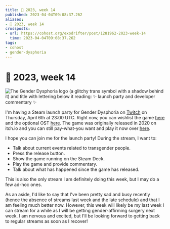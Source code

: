 ```yaml
---
title: 📅 2023, week 14
published: 2023-04-04T09:08:37.262
aliases:
- 📅 2023, week 14
crossposts:
- url: https://cohost.org/exodrifter/post/1281962-2023-week-14
  time: 2023-04-04T09:08:37.262
tags:
- cohost
- gender-dysphoria
---
```


# 📅 2023, week 14

![The Gender Dysphoria logo (a glitchy trans symbol with a shadow behind it) and title with lettering below it reading: ✨ launch party and developer commentary ✨](20230404-banner14.png)

I'm having a Steam launch party for Gender Dysphoria on [Twitch](https://www.twitch.tv/exodrifter_) on Thursday, April 6th at 23:00 UTC. Right now, you can wishlist the game [here](https://store.steampowered.com/app/2310400/Gender_Dysphoria/) and the optional OST [here](https://store.steampowered.com/app/2310560/Gender_Dysphoria_OST/). The game was originally released in 2020 on itch.io and you can still pay-what-you want and play it now over [here](https://exodrifter.itch.io/gender-dysphoria).

I hope you can join me for the launch party! During the stream, I want to:
* Talk about current events related to transgender people.
* Press the release button.
* Show the game running on the Steam Deck.
* Play the game and provide commentary.
* Talk about what has happened since the game has released.

This is also the only stream I am definitely doing this week, but I may do a few ad-hoc ones.

As an aside, I'd like to say that I've been pretty sad and busy recently (hence the absence of streams last week and the late schedule) and that I am feeling much better now. However, this week will likely be my last week I can stream for a while as I will be getting gender-affirming surgery next week. I am nervous and excited, but I'll be looking forward to getting back to regular streams as soon as I recover!
